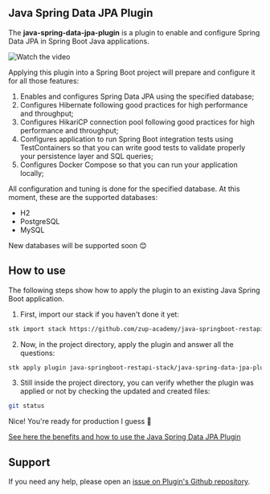 ## Java Spring Data JPA Plugin

The **java-spring-data-jpa-plugin** is a plugin to enable and configure Spring Data JPA in Spring Boot Java applications.


![Watch the video](https://youtu.be/vt5fpE0bzSY)



Applying this plugin into a Spring Boot project will prepare and configure it for all those features:

1. Enables and configures Spring Data JPA using the specified database;
2. Configures Hibernate following good practices for high performance and throughput;
3. Configures HikariCP connection pool following good practices for high performance and throughput;
4. Configures application to run Spring Boot integration tests using TestContainers so that you can write good tests to validate properly your persistence layer and SQL queries;
5. Configures Docker Compose so that you can run your application locally;

All configuration and tuning is done for the specified database. At this moment, these are the supported databases:

- H2
- PostgreSQL
- MySQL

New databases will be supported soon 😊

## How to use

The following steps show how to apply the plugin to an existing Java Spring Boot application.

1. First, import our stack if you haven't done it yet:
```sh
stk import stack https://github.com/zup-academy/java-springboot-restapi-stack
```

2. Now, in the project directory, apply the plugin and answer all the questions:
```sh
stk apply plugin java-springboot-restapi-stack/java-spring-data-jpa-plugin
```

3. Still inside the project directory, you can verify whether the plugin was applied or not by checking the updated and created files:
```sh
git status
```

Nice! You're ready for production I guess 🥳

[See here the benefits and how to use the Java Spring Data JPA Plugin](https://www.youtube.com/watch?v=amlI3pHkyh8)

## Support

If you need any help, please open an [issue on Plugin's Github repository](https://github.com/zup-academy/java-spring-data-jpa-plugin). 
